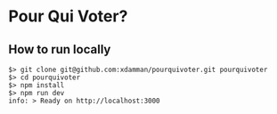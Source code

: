 # Pour Qui Voter?

## How to run locally

```
$> git clone git@github.com:xdamman/pourquivoter.git pourquivoter
$> cd pourquivoter
$> npm install
$> npm run dev
info: > Ready on http://localhost:3000
```
